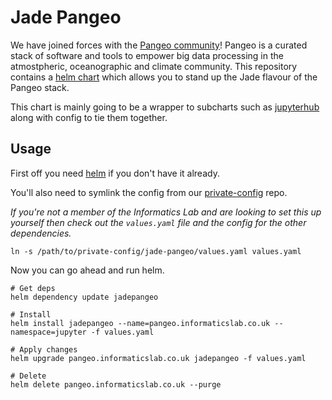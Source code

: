 # Jade Pangeo

We have joined forces with the [Pangeo community](https://pangeo-data.github.io/)! Pangeo is a curated stack of software and tools to empower big data processing in the atmostpheric, oceanographic and climate community. This repository contains a [helm chart](https://github.com/kubernetes/helm/blob/master/docs/charts.md) which allows you to stand up the Jade flavour of the Pangeo stack.

This chart is mainly going to be a wrapper to subcharts such as [jupyterhub](https://zero-to-jupyterhub.readthedocs.io/en/latest/) along with config to tie them together.

## Usage

First off you need [helm](https://github.com/kubernetes/helm) if you don't have it already.

You'll also need to symlink the config from our [private-config](https://github.com/met-office-lab/private-config) repo.

_If you're not a member of the Informatics Lab and are looking to set this up yourself then check out the `values.yaml` file and the config for the other dependencies._

```shell
ln -s /path/to/private-config/jade-pangeo/values.yaml values.yaml
```

Now you can go ahead and run helm.

```shell
# Get deps
helm dependency update jadepangeo

# Install
helm install jadepangeo --name=pangeo.informaticslab.co.uk --namespace=jupyter -f values.yaml

# Apply changes
helm upgrade pangeo.informaticslab.co.uk jadepangeo -f values.yaml

# Delete
helm delete pangeo.informaticslab.co.uk --purge
```
